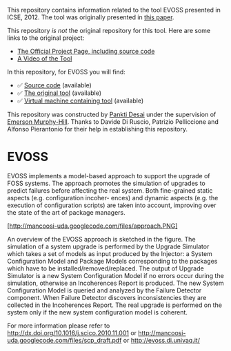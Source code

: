 This repository contains information related to the tool EVOSS presented in ICSE, 2012. The tool was originally presented in [this paper](http://dl.acm.org/citation.cfm?id=2337433).

This repository _is not_ the original repository for this tool. Here are some links to the original project:
* [The Official Project Page, including source code](http://evoss.di.univaq.it/)
* [A Video of the Tool](http://www.di.univaq.it/diruscio/sites/evoss/docs/video.htm)

In this repository, for EVOSS you will find:
* :white_check_mark: [Source code](https://code.google.com/p/mancoosi-uda/source/checkout) (available)
* :white_check_mark: [The original tool](https://code.google.com/p/mancoosi-uda/downloads/detail?name=all-evoss.tar.gz&can=2&q=) (available)
* :white_check_mark: [Virtual machine containing tool](https://drive.google.com/a/ncsu.edu/folderview?id=0B3GbPov8x279UFNIOFJGN1hlUEk&usp=sharing&tid=0B3GbPov8x279UWFHSDNrRWZkems) (available)

This repository was constructed by [Pankti Desai](https://github.com/panktidesai) under the supervision of [Emerson Murphy-Hill](https://github.com/CaptainEmerson). Thanks to Davide Di Ruscio, Patrizio Pelliccione and Alfonso Pierantonio for their help in establishing this repository.



# EVOSS

EVOSS implements a model-based approach to support the upgrade of FOSS
systems. The approach promotes the simulation of upgrades to predict failures before
affecting the real system. Both fine-grained static aspects (e.g. configuration incoher-
ences) and dynamic aspects (e.g. the execution of configuration scripts) are taken into
account, improving over the state of the art of package managers. 

[http://mancoosi-uda.googlecode.com/files/approach.PNG]


An overview of the EVOSS approach is sketched in the figure. The simulation of a system upgrade is performed by the Upgrade Simulator which takes a set of models as input produced
by the Injector: a System Configuration Model and Package Models corresponding to
the packages which have to be installed/removed/replaced. The output of Upgrade Simulator is a new System Configuration Model if no errors occur during the simulation,
otherwise an Incoherences Report is produced. The new System Configuration Model is
queried and analyzed by the Failure Detector component. When Failure Detector discovers inconsistencies they are collected in the Incoherences Report. The real upgrade is
performed on the system only if the new system configuration model is coherent.

For more information please refer to http://dx.doi.org/10.1016/j.scico.2010.11.001 or http://mancoosi-uda.googlecode.com/files/scp_draft.pdf or http://evoss.di.univaq.it/
